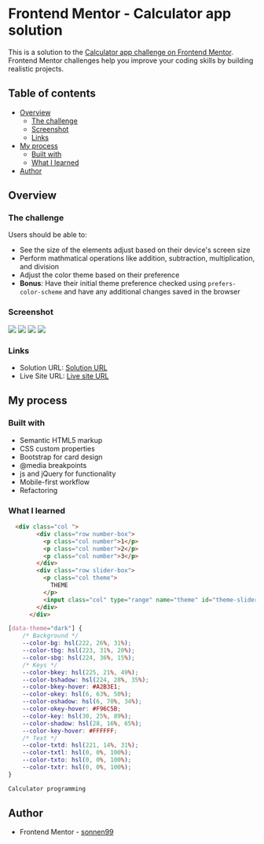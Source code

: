 # Frontend Mentor - Calculator app solution

This is a solution to the [Calculator app challenge on Frontend Mentor](https://www.frontendmentor.io/challenges/calculator-app-9lteq5N29). Frontend Mentor challenges help you improve your coding skills by building realistic projects. 

## Table of contents

- [Overview](#overview)
  - [The challenge](#the-challenge)
  - [Screenshot](#screenshot)
  - [Links](#links)
- [My process](#my-process)
  - [Built with](#built-with)
  - [What I learned](#what-i-learned)
- [Author](#author)

## Overview

### The challenge

Users should be able to:

- See the size of the elements adjust based on their device's screen size
- Perform mathmatical operations like addition, subtraction, multiplication, and division
- Adjust the color theme based on their preference
- **Bonus**: Have their initial theme preference checked using `prefers-color-scheme` and have any additional changes saved in the browser

### Screenshot

![](./images/Screenshot1.jpg)
![](./images/Screenshot2.jpg)
![](./images/Screenshot3.jpg)
![](./images/Screenshot4.jpg)


### Links

- Solution URL: [Solution URL](https://www.frontendmentor.io/solutions/html-css-bootstrap-js-jquery-solution-UXf_2Du_L-)
- Live Site URL: [Live site URL](https://sonnen99.github.io/Challenge-calculator-app-main/)

## My process

### Built with

- Semantic HTML5 markup
- CSS custom properties
- Bootstrap for card design
- @media breakpoints
- js and jQuery for functionality
- Mobile-first workflow
- Refactoring

### What I learned

```html
  <div class="col ">
        <div class="row number-box">
          <p class="col number">1</p>
          <p class="col number">2</p>
          <p class="col number">3</p>
        </div>
        <div class="row slider-box">
          <p class="col theme">
            THEME
          </p>
          <input class="col" type="range" name="theme" id="theme-slider" min="1" max="3" value="1">
        </div>
      </div>
```
```css
[data-theme="dark"] {
    /* Background */
    --color-bg: hsl(222, 26%, 31%);
    --color-tbg: hsl(223, 31%, 20%);
    --color-sbg: hsl(224, 36%, 15%);
    /* Keys */
    --color-bkey: hsl(225, 21%, 49%);
    --color-bshadow: hsl(224, 28%, 35%);
    --color-bkey-hover: #A2B3E1;
    --color-okey: hsl(6, 63%, 50%);
    --color-oshadow: hsl(6, 70%, 34%);
    --color-okey-hover: #F96C5B;
    --color-key: hsl(30, 25%, 89%);
    --color-shadow: hsl(28, 16%, 65%);
    --color-key-hover: #FFFFFF;
    /* Text */
    --color-txtd: hsl(221, 14%, 31%);
    --color-txtl: hsl(0, 0%, 100%);
    --color-txto: hsl(0, 0%, 100%);
    --color-txtr: hsl(0, 0%, 100%);
}
```
```js
Calculator programming
```

## Author
- Frontend Mentor - [sonnen99](https://www.frontendmentor.io/profile/sonnen99)